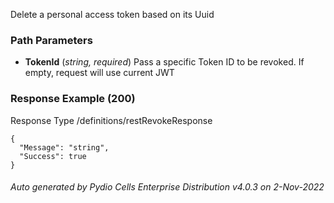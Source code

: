






 
Delete a personal access token based on its Uuid  


### Path Parameters

 - **TokenId** (_string, required_) Pass a specific Token ID to be revoked. If empty, request will use current JWT




### Response Example (200)
Response Type /definitions/restRevokeResponse

```
{
  "Message": "string",
  "Success": true
}
```




###### Auto generated by Pydio Cells Enterprise Distribution v4.0.3 on 2-Nov-2022
